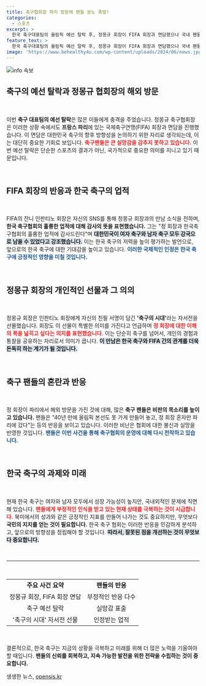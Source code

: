 ```yaml
---
title: 축구협회장 파리 방문에 팬들 분노 폭발!
categories:
  - 스포츠
excerpt: >
  한국 축구대표팀의 올림픽 예선 탈락 후, 정몽규 회장이 FIFA 회장과 면담했으나 국내 팬들은 반발하고 있습니다. 대표팀이 없는 파리에서 대체 무슨 일을 하고 있냐?는 비난이 쏟아지고 있습니다!
feature_text: >
  한국 축구대표팀의 올림픽 예선 탈락 후, 정몽규 회장이 FIFA 회장과 면담했으나 국내 팬들은 반발하고 있습니다. 대표팀이 없는 파리에서 대체 무슨 일을 하고 있냐?는 비난이 쏟아지고 있습니다!
image: 'https://www.behealthy4u.com/wp-content/uploads/2024/06/news.jpg'
---
```


<p><img src="https://www.behealthy4u.com/wp-content/uploads/2024/06/news.jpg" alt="info 속보" /></p>

<h2 data-ke-size="size26">축구의 예선 탈락과 정몽규 협회장의 해외 방문</h2>

<p data-ke-size="size16">&nbsp;</p>

<p>이번 <b>축구 대표팀의 예선 탈락</b>은 많은 이들에게 충격을 주었습니다. 정몽규 축구협회장은 이러한 상황 속에서도 <b>프랑스 파리</b>에 있는 국제축구연맹(FIFA) 회장과 면담을 진행했습니다. 이 면담은 대한민국 축구의 향후 방향성을 논의하기 위한 자리로 생각되는데, 이는 대단히 중요한 기회로 보입니다. <b><span style="color: #ee2323;">축구팬들은 큰 실망감을 감추지 못하고 있습니다.</span></b> 이번 예선 탈락은 단순한 스포츠의 결과가 아닌, 국가적으로 중요한 의미를 지니고 있기 때문입니다.</p>

<p data-ke-size="size16">&nbsp;</p>

<h2 data-ke-size="size26">FIFA 회장의 반응과 한국 축구의 업적</h2>

<p data-ke-size="size16">&nbsp;</p>

<p>FIFA의 잔니 인판티노 회장은 자신의 SNS를 통해 정몽규 회장과의 만남 소식을 전하며, <b>한국 축구협회의 훌륭한 업적에 대해 감사의 뜻을 표현했습니다.</b> 그는 "정 회장과 한국축구협회의 훌륭한 업적에 감사드린다"며 <b><span style="background-color: #21538527;">대한민국이 여자 축구와 남자 축구 모두 강국으로 남을 수 있었다고 강조했습니다.</span></b> 이는 한국 축구의 저력을 높이 평가하는 발언으로, 앞으로의 한국 축구에 대한 기대감을 높이고 있습니다. <b><span style="color: #1a5490;">이러한 국제적인 인정은 한국 축구에 긍정적인 영향을 미칠 것입니다.</span></b></p>

<p data-ke-size="size16">&nbsp;</p>

<h2 data-ke-size="size26">정몽규 회장의 개인적인 선물과 그 의의</h2>

<p data-ke-size="size16">&nbsp;</p>

<p>정몽규 회장은 인판티노 회장에게 자신의 친필 서명이 담긴 <b>'축구의 시대'</b>라는 자서전을 선물했습니다. 회장도 이 선물이 특별한 의미를 가진다고 언급하며 <b><span style="color: #ee2323;">정 회장에 대한 이해의 폭을 넓히고 싶다는 의지를 표현했습니다.</span></b> 이는 단순히 축구를 넘어서, 개인의 경험과 통찰을 공유하는 자리로서 의미가 큽니다. <b><span style="background-color: #21538527;">이 만남은 한국 축구와 FIFA 간의 관계를 더욱 돈독히 하는 계기가 될 것입니다.</span></b></p>

<p data-ke-size="size16">&nbsp;</p>

<h2 data-ke-size="size26">축구 팬들의 혼란과 반응</h2>

<p data-ke-size="size16">&nbsp;</p>

<p>정 회장이 파리에서 해외 방문을 가진 것에 대해, 많은 <b>축구 팬들은 비판의 목소리를 높이고 있습니다.</b> 팬들은 "40년 만에 올림픽 본선도 못 가게 만들어 놓고, 정 회장 혼자만 파리에 갔다"는 등의 반응을 보이고 있습니다. 이러한 비난은 협회에 대한 불신과 실망을 반영한 것입니다. <b><span style="color: #1a5490;">팬들은 이번 사건을 통해 축구협회의 운영에 대해 다시 천착하고 있습니다.</span></b> </p>

<p data-ke-size="size16">&nbsp;</p>

<h2 data-ke-size="size26">한국 축구의 과제와 미래</h2>

<p data-ke-size="size16">&nbsp;</p>

<p>현재 한국 축구는 여자와 남자 모두에서 성장 가능성이 높지만, 국내외적인 문제에 직면해 있습니다. <b><span style="color: #ee2323;">팬들에게 부정적인 인식을 받고 있는 현재 상태를 극복하는 것이 시급합니다.</span></b> 북미에서의 성과와 같은 긍정적인 지표를 만들어 나가는 것도 중요하지만, 무엇보다 <b>국민의 지지를 얻는 것이 필요합니다.</b> 한국 축구 협회는 이러한 반응을 민감하게 분석하고, 앞으로의 방향성을 정립해야 할 것입니다. <b><span style="background-color: #21538527;">따라서, 잘못된 점을 개선하는 것이 무엇보다 중요합니다.</span></b></p>

<p data-ke-size="size16">&nbsp;</p>

<hr>

<p data-ke-size="size16">&nbsp;</p>

<table style="width: 100%;">
<tr>
<td style="text-align: center; height: 17px;"><b>주요 사건 요약</b></td>
<td style="text-align: center; height: 17px;"><b>팬들의 반응</b></td>
</tr>
<tr>
<td style="text-align: center; height: 17px;">정몽규 회장, FIFA 회장 면담</td>
<td style="text-align: center; height: 17px;">부정적인 반응 다수</td>
</tr>
<tr>
<td style="text-align: center; height: 17px;">축구 예선 탈락</td>
<td style="text-align: center; height: 17px;">실망감 표출</td>
</tr>
<tr>
<td style="text-align: center; height: 17px;">'축구의 시대' 자서전 선물</td>
<td style="text-align: center; height: 17px;">인정받는 업적</td>
</tr>
</table>

<p data-ke-size="size16">&nbsp;</p>

<p>결론적으로, 한국 축구는 지금의 상황을 극복하고 미래를 위해 더 많은 노력을 기울여야 할 때입니다. <b>팬들의 신뢰를 회복하고, 지속 가능한 발전을 위한 전략을 수립하는 것이 중요합니다.</b> </p>
생생한 뉴스, <a href="https://opensis.kr" rel="dofollow">opensis.kr</a>


